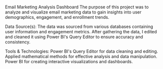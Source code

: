 Email Marketing Analysis Dashboard
The purpose of this project was to analyze and visualize email marketing data to gain insights into user demographics, engagement, and enrollment trends.

Data Source(s):
The data was sourced from various databases containing user information and engagement metrics. After gathering the data, I edited and cleaned it using Power BI's Query Editor to ensure accuracy and consistency.

Tools & Technologies:
Power BI's Query Editor for data cleaning and editing.
Applied mathematical methods for effective analysis and data manipulation.
Power BI for creating interactive visualizations and dashboards.
